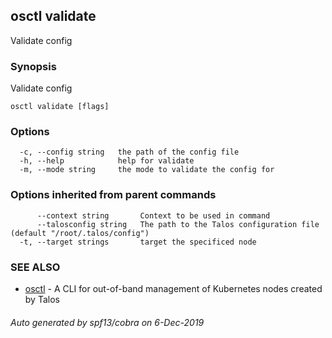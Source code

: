 <!-- markdownlint-disable -->
## osctl validate

Validate config

### Synopsis

Validate config

```
osctl validate [flags]
```

### Options

```
  -c, --config string   the path of the config file
  -h, --help            help for validate
  -m, --mode string     the mode to validate the config for
```

### Options inherited from parent commands

```
      --context string       Context to be used in command
      --talosconfig string   The path to the Talos configuration file (default "/root/.talos/config")
  -t, --target strings       target the specificed node
```

### SEE ALSO

* [osctl](osctl.md)	 - A CLI for out-of-band management of Kubernetes nodes created by Talos

###### Auto generated by spf13/cobra on 6-Dec-2019
